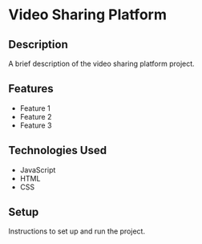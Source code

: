 # Video Sharing Platform

## Description

A brief description of the video sharing platform project.

## Features

- Feature 1
- Feature 2
- Feature 3

## Technologies Used

- JavaScript
- HTML
- CSS

## Setup

Instructions to set up and run the project.
